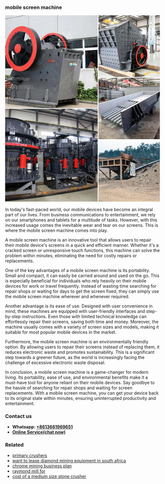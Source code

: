 <h3>mobile screen machine</h3><img src='1708322759.jpg' alt=''><p>In today's fast-paced world, our mobile devices have become an integral part of our lives. From business communications to entertainment, we rely on our smartphones and tablets for a multitude of tasks. However, with this increased usage comes the inevitable wear and tear on our screens. This is where the mobile screen machine comes into play.</p><p>A mobile screen machine is an innovative tool that allows users to repair their mobile device's screens in a quick and efficient manner. Whether it's a cracked screen or unresponsive touch functions, this machine can solve the problem within minutes, eliminating the need for costly repairs or replacements.</p><p>One of the key advantages of a mobile screen machine is its portability. Small and compact, it can easily be carried around and used on the go. This is especially beneficial for individuals who rely heavily on their mobile devices for work or travel frequently. Instead of wasting time searching for repair shops or waiting for days to get the screen fixed, they can simply use the mobile screen machine wherever and whenever required.</p><p>Another advantage is its ease of use. Designed with user convenience in mind, these machines are equipped with user-friendly interfaces and step-by-step instructions. Even those with limited technical knowledge can effortlessly repair their screens, saving both time and money. Moreover, the machine usually comes with a variety of screen sizes and models, making it suitable for most popular mobile devices in the market.</p><p>Furthermore, the mobile screen machine is an environmentally friendly option. By allowing users to repair their screens instead of replacing them, it reduces electronic waste and promotes sustainability. This is a significant step towards a greener future, as the world is increasingly facing the challenge of excessive electronic waste disposal.</p><p>In conclusion, a mobile screen machine is a game-changer for modern living. Its portability, ease of use, and environmental benefits make it a must-have tool for anyone reliant on their mobile devices. Say goodbye to the hassle of searching for repair shops and waiting for screen replacements. With a mobile screen machine, you can get your device back to its original state within minutes, ensuring uninterrupted productivity and entertainment.</p><h3>Contact us</h3><ul><li><strong>Whatsapp:&nbsp;<a href="https://wa.me/8613661969651">+8613661969651</a></strong></li><li><a href="https://swt.shibang-china.com/?git&amp;zhl&amp;mobile screen machine"><strong>Online Service(chat now)</strong></a></li></ul><h3>Related</h3><ul><li><a href='primary crushers.md'>primary crushers</a></li><li><a href='want to lease diamond mining equipment in south africa.md'>want to lease diamond mining equipment in south africa</a></li><li><a href='chrome mining business plan.md'>chrome mining business plan</a></li><li><a href='raymond mill for.md'>raymond mill for</a></li><li><a href='cost of a medium size stone crusher.md'>cost of a medium size stone crusher</a></li></ul>